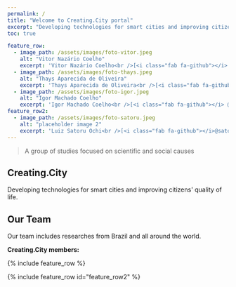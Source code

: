 ```yaml
---
permalink: /
title: "Welcome to Creating.City portal"
excerpt: "Developing technologies for smart cities and improving citizens' quality of life."
toc: true

feature_row:
  - image_path: /assets/images/foto-vitor.jpeg
    alt: "Vitor Nazário Coelho"
    excerpt: 'Vitor Nazário Coelho<br />[<i class="fab fa-github"></i> @vncoelho](https://github.com/vncoelho){: .btn .btn--github} [<i class="fab fa-twitter"></i>](https://twitter.com/vncoelho){: .btn .btn--twitter} [<i class="fab fa-facebook"></i>](https://www.facebook.com/vitor.nazario.coelho){: .btn .btn--facebook}'
  - image_path: /assets/images/foto-thays.jpeg
    alt: "Thays Aparecida de Oliveira"
    excerpt: 'Thays Aparecida de Oliveira<br />[<i class="fab fa-github"></i>@thaysoliveira](https://github.com/thaysoliveira){: .btn .btn--github} [<i class="fab fa-twitter"></i>](https://twitter.com/vncoelho){: .btn .btn--twitter} [<i class="fab fa-facebook"></i>](https://www.facebook.com/vitor.nazario.coelho){: .btn .btn--facebook}'
  - image_path: /assets/images/foto-igor.jpeg
    alt: "Igor Machado Coelho"
    excerpt: 'Igor Machado Coelho<br />[<i class="fab fa-github"></i> @igormcoelho](https://github.com/igormcoelho){: .btn .btn--github} [<i class="fab fa-twitter"></i>](https://twitter.com/vncoelho){: .btn .btn--twitter} [<i class="fab fa-facebook"></i>](https://www.facebook.com/vitor.nazario.coelho){: .btn .btn--facebook}'
feature_row2:
  - image_path: /assets/images/foto-satoru.jpeg
    alt: "placeholder image 2"
    excerpt: 'Luiz Satoru Ochi<br />[<i class="fab fa-github"></i>@satoru](https://github.com/satoru){: .btn .btn--github} [<i class="fab fa-twitter"></i>](https://twitter.com/vncoelho){: .btn .btn--twitter} [<i class="fab fa-facebook"></i>](https://www.facebook.com/vitor.nazario.coelho){: .btn .btn--facebook}'
---
```

> A group of studies focused on scientific and social causes

## Creating.City

Developing technologies for smart cities and improving citizens' quality of life.

## Our Team
Our team includes researches from Brazil and all around the world.

**Creating.City members:**

{% include feature_row %}

{% include feature_row id="feature_row2" %}
